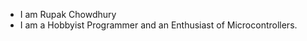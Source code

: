 - I am Rupak Chowdhury
- I am a Hobbyist Programmer and an Enthusiast of Microcontrollers.

<!---
rpkc/rpkc is a ✨ special ✨ repository because its `README.md` (this file) appears on your GitHub profile.
You can click the Preview link to take a look at your changes.
--->
